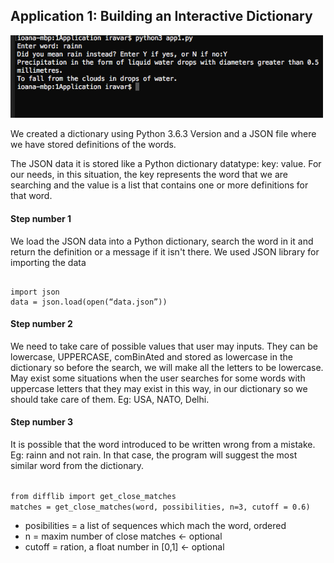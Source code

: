 <h2>Application 1: Building an Interactive Dictionary</h2>

<p align="left">
  <img src="/Application1/app1.png" width="500"/>
</p>
<p>We created a dictionary using Python 3.6.3 Version and a JSON file where we have stored definitions of the words.</p>
<p>The JSON data it is stored like a Python dictionary datatype: key: value. For our needs, in this situation, the key represents the word that we are searching and the value is a list that contains one or more definitions for that word.</p>

<h4>Step number 1</h4>
<p>We load the JSON data into a Python dictionary, search the word in it and return the definition or a message if it isn't there. We used JSON library for importing the data</p>
<pre><code> 
import json
data = json.load(open(“data.json”)) 
</code></pre>

<h4>Step number 2</h4>
<p>We need to take care of possible values that user may inputs. They can be lowercase, UPPERCASE, comBinAted and stored as lowercase in the dictionary so before the search, we will make all the letters to be lowercase.
May exist some situations when the user searches for some words with uppercase letters that they may exist in this way, in our dictionary so we should take care of them. Eg: USA, NATO, Delhi.
</p>

<h4> Step number 3</h4>
<p>It is possible that the word introduced to be written wrong from a mistake. Eg: rainn and not rain. In that case, the program will suggest the most similar word from the dictionary. </p>
<code>
from difflib import get_close_matches
matches = get_close_matches(word, possibilities, n=3, cutoff = 0.6)
</code>

<ul>
  <li>posibilities = a list of sequences which mach the word, ordered</li>
  <li>n = maxim number of close matches <- optional</li>
  <li>cutoff = ration, a float number in [0,1] <- optional</li>
</ul>
